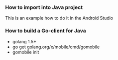 ### How to import into Java project

This is an example how to do it in the Android Studio

### How to build a Go-client for Java

* golang 1.5+
* go get golang.org/x/mobile/cmd/gomobile
* gomobile init
